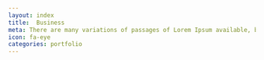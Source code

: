 ```yaml
---
layout: index
title:  Business
meta: There are many variations of passages of Lorem Ipsum available, but the majority
icon: fa-eye
categories: portfolio
---
```

